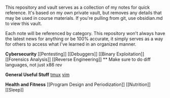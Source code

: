 This repository and vault serves as a collection of my notes for quick reference. It's based on my own private vault, but removes any details that may be used in course materials. If you're pulling from git, use obsidian.md to view this vault.

Each note will be referenced by category. This repository won't always have the latest news for anything or be 100% accurate, it simply serves as a way for others to access what I've learned in an organized manner.

**Cybersecurity**
[[Pentesting]]
[[Debuggers]]
[[Binary Exploitation]]
[[Forensics Analysis]]
[[Reverse Engineering]] \*\* Make sure to do diff languages, not just x86 rev

**General Useful Stuff**
[tmux](https://tmuxcheatsheet.com/)
[vim](https://devhints.io/vim)

**Health and Fitness**
[[Program Design and Periodization]]
[[Nutrition]]
[[Sleep]]